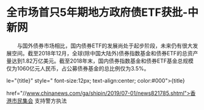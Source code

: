 # 全市场首只5年期地方政府债ETF获批-中新网

　　与国外债券市场相比，国内债券ETF的发展尚处于起步阶段，未来仍有很大发展空间。截至2018年12月，全球(除中国大陆外)债券指数基金和债券ETF的总资产量达到1.82万亿美元。截至2018年末，国内债券指数基金和债券ETF基金总规模仅为1060亿元人民币，占公募债券基金的总比例仅为3.5%。

le="{title}" style=" font-size:12px; text-align:center; color:#000">{title}

href="//www.chinanews.com/ga/shipin/2019/07-01/news821785.shtml">香港市民集会 支持警方执法
